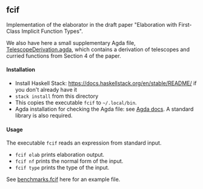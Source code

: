 ## fcif

Implementation of the elaborator in the draft paper "Elaboration with
First-Class Implicit Function Types".

We also have here a small supplementary Agda file,
[TelescopeDerivation.agda](TelescopeDerivation.agda), which contains a derivation
of telescopes and curried functions from Section 4 of the paper.

#### Installation

- Install Haskell Stack: https://docs.haskellstack.org/en/stable/README/ if you don't already have it
- `stack install` from this directory
- This copies the executable `fcif` to `~/.local/bin`.
- Agda installation for checking the Agda file: see [Agda
  docs](https://agda.readthedocs.io/en/v2.6.0.1/getting-started/installation.html). A
  standard library is also required.

#### Usage

The executable `fcif` reads an expression from standard input.

- `fcif elab` prints elaboration output.
- `fcif nf` prints the normal form of the input.
- `fcif type` prints the type of the input.

See [benchmarks.fcif](benchmarks.fcif) here for an example file.
